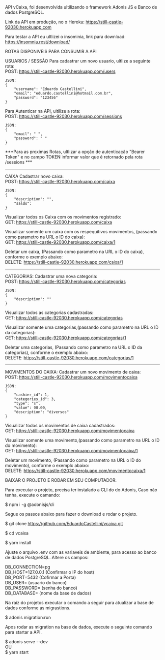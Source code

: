 API vCaixa, foi desenvolvida ultilizando o framework Adonis JS e Banco de dados PostgreSQL.

Link da API em produção, no o Heroku: https://still-castle-92030.herokuapp.com

Para testar a API eu ultlizei o insominia, link para download: https://insomnia.rest/download/

ROTAS DISPONIVEIS PARA CONSUMIR A API <br>

USUARIOS / SESSÃO
Para cadastrar um novo usuario, ultlize a seguinte rota:<br>
    POST: https://still-castle-92030.herokuapp.com/users <br>

    JSON: 
    {
	    "username": "Eduardo Castellini",
	    "email": "eduardo.castellini@hotmail.com.br",
	    "password": "123456"
    }

Para Autenticar na API, ultilize a rota:<br>
    POST: https://still-castle-92030.herokuapp.com/sessions <br>

    JSON: 
    {
	    "email": " ",
	    "password": " "
    }


***Para as proximas Rotas, ultlizar a opção de autenticação "Bearer Token" e no campo TOKEN informar valor que é retornado pela rota /sessions ***
______________________________________________________________________________________________________

CAIXA
Cadastrar novo caixa:<br>
    POST: https://still-castle-92030.herokuapp.com/caixa <br>

    JSON: 
    {
	    "description": "",
	    "saldo": 
    }

Visualizar todos os Caixa com os movimentos registrado:<br>
    GET: https://still-castle-92030.herokuapp.com/caixa


Visualizar somente um caixa com os respequitivos movimentos, (passando como parametro na URL o ID do caixa):<br>
    GET: https://still-castle-92030.herokuapp.com/caixa/1


Deletar um caixa, (Passando como parametro na URL o ID do caixa), conforme o exemplo abaixo:<br>
    DELETE: https://still-castle-92030.herokuapp.com/caixa/1


______________________________________________________________________________________________________


CATEGORIAS:
Cadastrar uma nova categoria:<br>
    POST: https://still-castle-92030.herokuapp.com/categorias <br>

    JSON: 
    {
	    "description": ""
    }

Visualizar todos as categorias cadastradas:<br>
    GET: https://still-castle-92030.herokuapp.com/categorias


Visualizar somente uma categorias,(passando como parametro na URL o ID da categorias):<br>
    GET: https://still-castle-92030.herokuapp.com/categorias/1


Deletar uma categorias, (Passando como parametro na URL o ID da categorias), conforme o exemplo abaixo:<br>
    DELETE: https://still-castle-92030.herokuapp.com/categorias/1


______________________________________________________________________________________________________


MOVIMENTOS DO CAIXA:
Cadastrar um novo movimento de caixa:<br>
    POST: https://still-castle-92030.herokuapp.com/movimentocaixa <br>

    JSON: 
    {
	    "cashier_id": 1,
	    "categories_id": 3,
	    "type": "s",    
	    "value": 00.00,
	    "description": "diversos"
    }

Visualizar todos os movimentos de caixa cadastrados:<br>
    GET: https://still-castle-92030.herokuapp.com/movimentocaixa


Visualizar somente uma movimento,(passando como parametro na URL o ID do movimento):<br>
    GET: https://still-castle-92030.herokuapp.com/movimentocaixa/1


Deletar um movimento, (Passando como parametro na URL o ID do movimento), conforme o exemplo abaixo:<br>
    DELETE: https://still-castle-92030.herokuapp.com/movimentocaixa/1





BAIXAR O PROJETO E RODAR EM SEU COMPUTADOR.

Para executar o projeto, precisa ter instalado a CLI do do Adonis, Caso não tenha, execute o camando:

$   npm i -g @adonisjs/cli


Segue os passos abaixo para fazer o download e rodar o projeto.

$   git clone https://github.com/EduardoCastellini/vcaixa.git

$   cd vcaixa

$   yarn install

Ajuste o arquivo .env com as variaveis de ambiente, para acesso ao banco de dados PostgreSQL.
Altere os campos: <br>

DB_CONNECTION=pg <br>
DB_HOST=127.0.0.1  (Confirmar o IP do host)<br>
DB_PORT=5432       (Cofirmar a Porta)<br>
DB_USER=           (usuario do banco)<br>
DB_PASSWORD=       (senha do banco)<br>
DB_DATABASE=       (nome da base de dados)<br>

Na raiz do projetos executar o comando a seguir para atualizar a base de dados conforme as migrastions.

$   adonis migration:run

Apos rodar as migration na base de dados, execute o seguinte comando para startar a API.

$   adonis serve --dev <br>
        OU <br>
$   yarn start